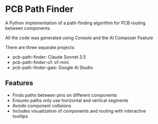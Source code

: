 # PCB Path Finder

A Python implementation of a path-finding algorithm for PCB routing between components.

All the code was generated using Console and the AI Composer Feature

There are three separate projects:
- pcb-path-finder: Claude Sonnet 3.5
- pcb-path-finder-o1: o1-mini
- pcb-path-finder-gais: Google AI Studio

## Features
- Finds paths between pins on different components
- Ensures paths only use horizontal and vertical segments
- Avoids component collisions
- Includes visualization of components and routing with interactive tooltips

